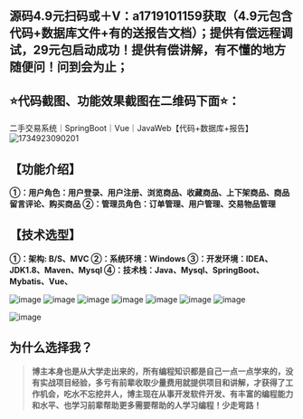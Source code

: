 ## 源码4.9元扫码或＋V：a1719101159获取（4.9元包含代码+数据库文件+有的送报告文档）；提供有偿远程调试，29元包启动成功！提供有偿讲解，有不懂的地方随便问！问到会为止；
## ⭐代码截图、功能效果截图在二维码下面⭐：
二手交易系统｜SpringBoot｜Vue｜JavaWeb【代码+数据库+报告】
![1734923090201](https://github.com/user-attachments/assets/e3f306ab-624c-4fce-920b-fc1eccfd8de5)

## 【功能介绍】
**①：用户角色：用户登录、用户注册、浏览商品、收藏商品、上下架商品、商品留言评论、购买商品
②：管理员角色：订单管理、用户管理、交易物品管理**

## 【技术选型】
**①：架构: B/S、MVC
②：系统环境：Windows
③：开发环境：IDEA、JDK1.8、Maven、Mysql
④：技术栈：Java、Mysql、SpringBoot、Mybatis、Vue、**

![image](https://github.com/user-attachments/assets/74b6ae8d-22ad-409d-9806-4cf258784080)
![image](https://github.com/user-attachments/assets/b0945973-b5db-4f2e-ac0a-2b4d3e7eb925)
![image](https://github.com/user-attachments/assets/76d68b18-b378-4053-939c-9c0ff738703d)
![image](https://github.com/user-attachments/assets/07797abf-e3a9-484b-9a8f-04a550d390ca)
![image](https://github.com/user-attachments/assets/8e649ba5-a6e1-47b1-8429-26c2d218ac59)
![image](https://github.com/user-attachments/assets/b4d7b897-d1e4-44fa-aeda-f2235673627b)
![image](https://github.com/user-attachments/assets/d57e31fc-53d4-4a51-b1c4-526127485c81)

![image](https://github.com/user-attachments/assets/9a6dece3-ff60-4b67-9d90-8c65f9512e69)




## 为什么选择我？

> **博主本身也是从大学走出来的，所有编程知识都是自己一点一点学来的，没有实战项目经验，多亏有前辈收取少量费用就提供项目和讲解，才获得了工作机会，吃水不忘挖井人，博主现在从事开发软件开发、有丰富的编程能力和水平、也学习前辈帮助更多需要帮助的人学习编程！少走弯路！**

